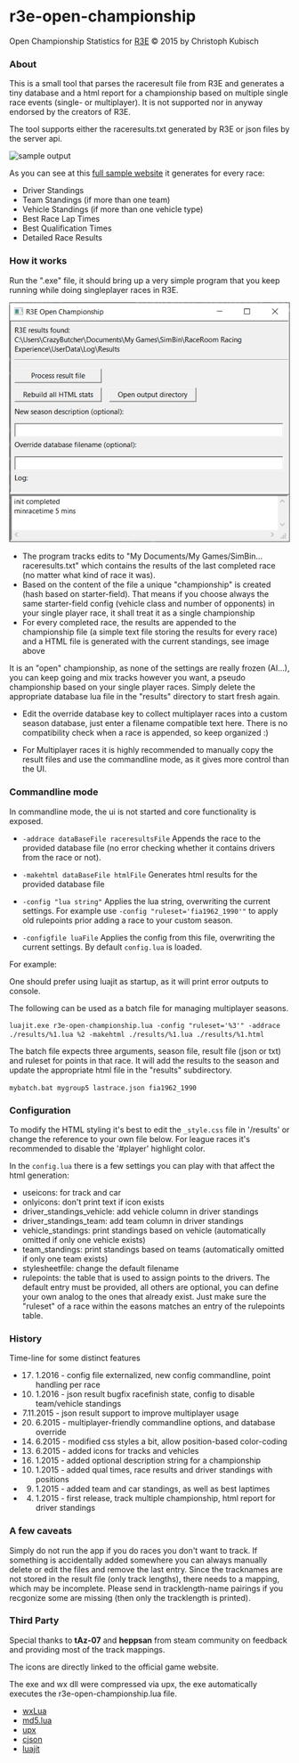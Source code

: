 r3e-open-championship
=====================

Open Championship Statistics for [R3E](http://game.raceroom.com)
© 2015 by Christoph Kubisch

### About

This is a small tool that parses the raceresult file from R3E and generates a tiny database and a html report for a championship based on multiple single race events (single- or multiplayer). It is not supported nor in anyway endorsed by the creators of R3E.

The tool supports either the raceresults.txt generated by R3E or json files by the server api.

![sample output](https://github.com/pixeljetstream/r3e-open-championship/blob/master/doc/samplesm.png)

As you can see at this [full sample website](http://htmlpreview.github.io/?https://github.com/pixeljetstream/r3e-open-championship/blob/master/doc/sample.html) it generates for every race:

* Driver Standings
* Team Standings (if more than one team)
* Vehicle Standings (if more than one vehicle type)
* Best Race Lap Times
* Best Qualification Times
* Detailed Race Results

### How it works

Run the ".exe" file, it should bring up a very simple program that you keep running while doing singleplayer races in R3E.

![ui](https://github.com/pixeljetstream/r3e-open-championship/blob/master/doc/ui.png)

* The program tracks edits to "My Documents/My Games/SimBin... raceresults.txt" which contains the results of the last completed race (no matter what kind of race it was).
* Based on the content of the file a unique "championship" is created (hash based on starter-field). That means if you choose always the same starter-field config (vehicle class and number of opponents) in your single player race, it shall treat it as a single championship
* For every completed race, the results are appended to the championship file (a simple text file storing the results for every race) and a HTML file is generated with the current standings, see image above

It is an "open" championship, as none of the settings are really frozen (AI...), you can keep going and mix tracks however you want, a pseudo championship based on your single player races. Simply delete the appropriate database lua file in the "results" directory to start fresh again.

* Edit the override database key to collect multiplayer races into a custom season database, just enter a filename compatible text here. There
is no compatibility check when a race is appended, so keep organized :) 

* For Multiplayer races it is highly recommended to manually copy the result files and use the commandline mode, as it gives more control than the UI.

### Commandline mode

In commandline mode, the ui is not started and core functionality is exposed.

* `-addrace dataBaseFile raceresultsFile`
  Appends the race to the provided database file (no error checking whether it 
  contains drivers from the race or not).

* `-makehtml dataBaseFile htmlFile`
  Generates html results for the provided database file
  
* `-config "lua string"`
  Applies the lua string, overwriting the current settings. For example use `-config "ruleset='fia1962_1990'"` to apply old rulepoints prior adding a race to your custom season.
  
* `-configfile luaFile`
  Applies the config from this file, overwriting the current settings. By default `config.lua` is loaded.
  
For example:

One should prefer using luajit as startup, as it will print error outputs to console.

The following can be used as a batch file for managing multiplayer seasons.

```
luajit.exe r3e-open-championship.lua -config "ruleset='%3'" -addrace ./results/%1.lua %2 -makehtml ./results/%1.lua ./results/%1.html
```

The batch file expects three arguments, season file, result file (json or txt) and ruleset for points in that race. It will add the results to the season and update the appropriate html file in the "results" subdirectory.

`mybatch.bat mygroup5 lastrace.json fia1962_1990`


### Configuration

To modify the HTML styling it's best to edit the `_style.css` file in '/results' or change the reference to your own file below. For league races it's recommended to disable the '#player' highlight color.

In the `config.lua` there is a few settings you can play with that affect the html generation:

* useicons: for track and car
* onlyicons: don't print text if icon exists
* driver_standings_vehicle: add vehicle column in driver standings
* driver_standings_team: add team column in driver standings
* vehicle_standings: print standings based on vehicle (automatically omitted if only one vehicle exists)
* team_standings: print standings based on teams (automatically omitted if only one team exists)
* stylesheetfile: change the default filename
* rulepoints: the table that is used to assign points to the drivers. The default entry must be provided, all others are optional, you can define your own analog to the ones that already exist. Just make sure the "ruleset" of a race within the easons matches an entry of the rulepoints table.

### History

Time-line for some distinct features
* 17. 1.2016 - config file externalized, new config commandline, point handling per race
* 10. 1.2016 - json result bugfix racefinish state, config to disable team/vehicle standings
*  7.11.2015 - json result support to improve multiplayer usage
* 20. 6.2015 - multiplayer-friendly commandline options, and database override
* 14. 6.2015 - modified css styles a bit, allow position-based color-coding
* 13. 6.2015 - added icons for tracks and vehicles
* 16. 1.2015 - added optional description string for a championship
* 10. 1.2015 - added qual times, race results and driver standings with positions
*  9. 1.2015 - added team and car standings, as well as best laptimes
*  4. 1.2015 - first release, track multiple championship, html report for driver standings

### A few caveats

Simply do not run the app if you do races you don't want to track. If something is accidentally added somewhere you can always manually delete or edit the files and remove the last entry.
Since the tracknames are not stored in the result file (only track lengths), there needs to a mapping, which may be incomplete. Please send in tracklength-name pairings if you recgonize some are missing (then only the tracklength is printed).

### Third Party

Special thanks to **tAz-07** and **heppsan** from steam community on feedback and providing most of the track mappings.

The icons are directly linked to the official game website.

The exe and wx dll were compressed via upx, the exe automatically executes the r3e-open-championship.lua file.

* [wxLua](http://wxlua.sourceforge.net/)
* [md5.lua](https://github.com/kikito/md5.lua)
* [upx](http://sourceforge.net/projects/upx/)
* [cjson](http://www.kyne.com.au/~mark/software/lua-cjson.php)
* [luajit](http://luajit.org/)
